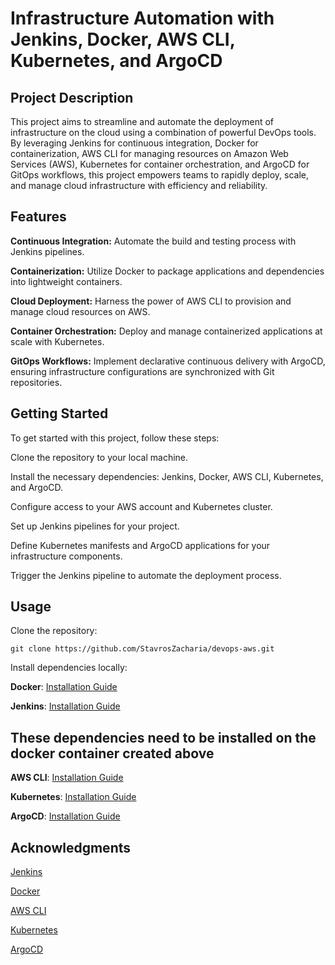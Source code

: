 # Infrastructure Automation with Jenkins, Docker, AWS CLI, Kubernetes, and ArgoCD

## Project Description
This project aims to streamline and automate the deployment of infrastructure on the cloud using a combination of powerful DevOps tools. By leveraging Jenkins for continuous integration, Docker for containerization, AWS CLI for managing resources on Amazon Web Services (AWS), Kubernetes for container orchestration, and ArgoCD for GitOps workflows, this project empowers teams to rapidly deploy, scale, and manage cloud infrastructure with efficiency and reliability.

## Features


**Continuous Integration:** Automate the build and testing process with Jenkins pipelines.


**Containerization:** Utilize Docker to package applications and dependencies into lightweight containers.


**Cloud Deployment:** Harness the power of AWS CLI to provision and manage cloud resources on AWS.


**Container Orchestration:** Deploy and manage containerized applications at scale with Kubernetes.


**GitOps Workflows:** Implement declarative continuous delivery with ArgoCD, ensuring infrastructure configurations are synchronized with Git repositories.


## Getting Started


To get started with this project, follow these steps:



Clone the repository to your local machine.


Install the necessary dependencies: Jenkins, Docker, AWS CLI, Kubernetes, and ArgoCD.


Configure access to your AWS account and Kubernetes cluster.


Set up Jenkins pipelines for your project.


Define Kubernetes manifests and ArgoCD applications for your infrastructure components.


Trigger the Jenkins pipeline to automate the deployment process.



## Usage


Clone the repository:


```git clone https://github.com/StavrosZacharia/devops-aws.git```


Install dependencies locally:


**Docker**: [Installation Guide](https://docs.docker.com/engine/install/)


**Jenkins**: [Installation Guide](https://www.jenkins.io/doc/book/installing/docker/)



## These dependencies need to be installed on the docker container created above


**AWS CLI**: [Installation Guide](https://docs.aws.amazon.com/cli/latest/userguide/getting-started-install.html)


**Kubernetes**: [Installation Guide](https://kubernetes.io/docs/setup/)


**ArgoCD**: [Installation Guide](https://argo-cd.readthedocs.io/en/stable/getting_started/)



## Acknowledgments


[Jenkins](https://www.jenkins.io/)


[Docker](https://www.docker.com/)


[AWS CLI](https://aws.amazon.com/cli/)


[Kubernetes](https://kubernetes.io/)


[ArgoCD](https://argo-cd.readthedocs.io/en/stable/)
